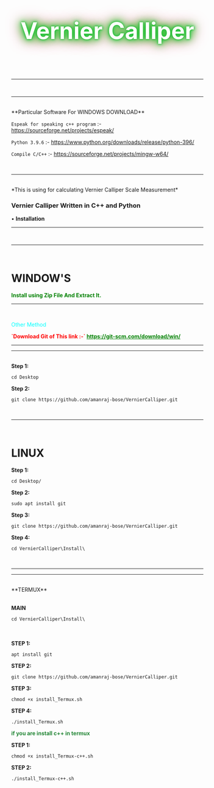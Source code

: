 
<div class="Change">
<p align="center" style="font-size:60px; color:#fff;text-shadow: 0px 0px 5px rgb(37, 182, 24),0px 0px 10px rgb(15, 207, 95),0px 0px 20px rgb(30, 194, 9),0px 0px 30px rgb(7, 218, 7),0px 0px 40px rgb(230, 14, 97);content:'';animation: animate 10s linear infinite;@keyframes animate{ 0%{filter: hue-rotate(0deg)};100%{filter: hue-rotate(369deg)}}"><B>Vernier Calliper</B></p></div>
<br>
<hr>
<br>
<hr>
<br>
**Particular Software For WINDOWS DOWNLOAD**
 
 `Espeak for speaking c++ program` :- <a href="https://sourceforge.net/projects/espeak/">https://sourceforge.net/projects/espeak/ </a>
 
 `Python 3.9.6` :- <a href="https://www.python.org/downloads/release/python-396/">https://www.python.org/downloads/release/python-396/ </a>
 
 `Compile C/C++` :- <a href="https://sourceforge.net/projects/mingw-w64/">https://sourceforge.net/projects/mingw-w64/</a>
 
<br>
<hr>
<br>
*This is using for calculating Vernier Calliper Scale Measurement*

### Vernier Calliper Written in C++ and Python

• **Installation**

<hr>
<br>
<hr>
<br>


# WINDOW'S

<b style="color: green">Install using Zip File And Extract It.</b>
<hr>
<br>
<p style="color: aqua">Other Method</p>
<b style="color: red"> `Download Git of This link :-` <a href="https://git-scm.com/download/win" style="color: green">https://git-scm.com/download/win/</a></b>
<hr>
<hr>
<br>
<b>Step 1:</b>

`cd Desktop`

<b>Step 2:</b> 

`git clone https://github.com/amanraj-bose/VernierCalliper.git`

<br>
<hr>
<br>

# LINUX

<b>Step 1:</b> 

`cd Desktop/`

<b>Step 2:</b> 

`sudo apt install git`

<b>Step 3:</b> 

`git clone https://github.com/amanraj-bose/VernierCalliper.git`

<b> Step 4: </b>

`cd VernierCalliper\Install\`


<br>
<hr>
<hr>
<br>
**TERMUX**
<br>
<br>

<b> MAIN </b>

`cd VernierCalliper\Install\`

<br>
<br>
<b> STEP 1: </b>

`apt install git`

<b> STEP 2: </b>

`git clone https://github.com/amanraj-bose/VernierCalliper.git`

<b> STEP 3: </b>

`chmod +x install_Termux.sh`

<b> STEP 4: </b>

`./install_Termux.sh`

<b style="color:#238636;"> if you are install c++ in termux </b>

<b> STEP 1: </b>

`chmod +x install_Termux-c++.sh`

<b> STEP 2: </b>

`./install_Termux-c++.sh`

